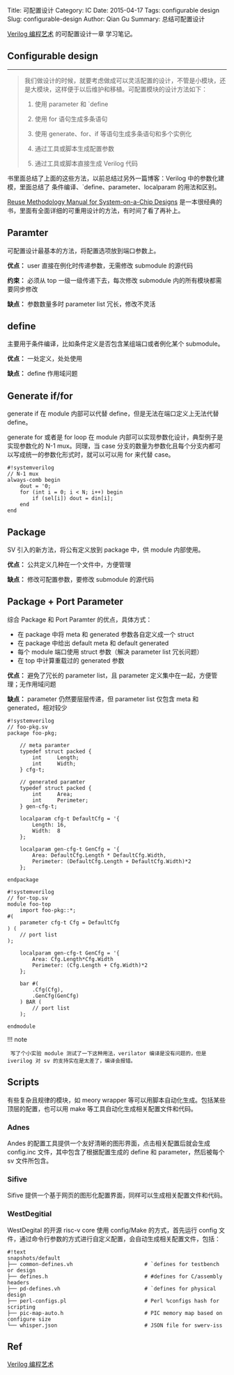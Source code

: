 Title: 可配置设计
Category: IC
Date: 2015-04-17
Tags: configurable design
Slug: configurable-design
Author: Qian Gu
Summary: 总结可配置设计

[Verilog 编程艺术][book1] 的可配置设计一章 学习笔记。

[book1]: https://book.douban.com/subject/26612391/
## Configurable design
* * *

> 我们做设计的时候，就要考虑做成可以灵活配置的设计，不管是小模块，还是大模块，这样便于以后维护和移植。可配置模块的设计方法如下：
>
> 1. 使用 parameter 和 `define
> 
> 2. 使用 for 语句生成多条语句
> 
> 3. 使用 generate、for、if 等语句生成多条语句和多个实例化
> 
> 4. 通过工具或脚本生成配置参数
> 
> 5. 通过工具或脚本直接生成 Verilog 代码

书里面总结了上面的这些方法，以前总结过另外一篇博客：Verilog 中的参数化建模，里面总结了 条件编译、`define、parameter、localparam 的用法和区别。

[Reuse Methodology Manual for System-on-a-Chip Designs][book2] 是一本很经典的书，里面有全面详细的可重用设计的方法，有时间了看了再补上。

[book2]: https://book.douban.com/subject/2125482/

## Paramter

可配置设计最基本的方法，将配置选项放到端口参数上。

**优点：** user 直接在例化时传递参数，无需修改 submodule 的源代码

**约束：** 必须从 top 一级一级传递下去，每次修改 submodule 内的所有模块都需要同步修改

**缺点：** 参数数量多时 parameter list 冗长，修改不灵活

## define

主要用于条件编译，比如条件定义是否包含某组端口或者例化某个 submodule。

**优点：** 一处定义，处处使用

**缺点：** define 作用域问题

## Generate if/for

generate if 在 module 内部可以代替 define，但是无法在端口定义上无法代替 define。

generate for 或者是 for loop 在 module 内部可以实现参数化设计，典型例子是实现参数化的 N-1 mux。同理，当 case 分支的数量为参数化且每个分支内都可以写成统一的参数化形式时，就可以可以用 for 来代替 case。

```
#!systemverilog
// N-1 mux
always-comb begin
    dout = '0;
    for (int i = 0; i < N; i++) begin
        if (sel[i]) dout = din[i];
    end
end
```

## Package

SV 引入的新方法，将公有定义放到 package 中，供 module 内部使用。

**优点：** 公共定义几种在一个文件中，方便管理

**缺点：** 修改可配置参数，要修改 submodule 的源代码

## Package + Port Parameter

综合 Package 和 Port Paramter 的优点，具体方式：

- 在 package 中将 meta 和 generated 参数各自定义成一个 struct
- 在 package 中给出 default meta 和 default generated
- 每个 module 端口使用 struct 参数（解决 parameter list 冗长问题）
- 在 top 中计算重载过的 generated 参数

**优点：** 避免了冗长的 parameter list，且 parameter 定义集中在一起，方便管理；无作用域问题

**缺点：** parameter 仍然要层层传递，但 parameter list 仅包含 meta 和 generated，相对较少

```
#!systemverilog
// foo-pkg.sv
package foo-pkg;

    // meta paramter
    typedef struct packed {
        int     Length;
        int     Width;
    } cfg-t;

    // generated paramter
    typedef struct packed {
        int     Area;
        int     Perimeter;
    } gen-cfg-t;

    localparam cfg-t DefaultCfg = '{
        Length: 16,
        Width:  8 
    };

    localparam gen-cfg-t GenCfg = '{
        Area: DefaultCfg.Length * DefaultCfg.Width,
        Perimeter: (DefaultCfg.Length + DefaultCfg.Width)*2
    };

endpackage
```

```
#!systemverilog
// for-top.sv
module foo-top
    import foo-pkg::*;
#(
    parameter cfg-t Cfg = DefaultCfg
) (
    // port list
);

    localparam gen-cfg-t GenCfg = '{
        Area: Cfg.Length*Cfg.Width
        Perimeter: (Cfg.Length + Cfg.Width)*2
    }; 

    bar #(
        .Cfg(Cfg),
        .GenCfg(GenCfg)
    ) BAR (
        // port list
    );

endmodule
```

!!! note

     写了个小实验 module 测试了一下这种用法，verilator 编译是没有问题的，但是 iverilog 对 sv 的支持实在是太差了，编译会报错。

## Scripts

有些复杂且规律的模块，如 meory wrapper 等可以用脚本自动化生成。包括某些顶层的配置，也可以用 make 等工具自动化生成相关配置文件和代码。

### Adnes

Andes 的配置工具提供一个友好清晰的图形界面，点击相关配置后就会生成 config.inc 文件，其中包含了根据配置生成的 define 和 parameter，然后被每个 sv 文件所包含。

### Sifive

Sifive 提供一个基于网页的图形化配置界面，同样可以生成相关配置文件和代码。

### WestDegitial

WestDegital 的开源 risc-v core 使用 config/Make 的方式，首先运行 config 文件，通过命令行参数的方式进行自定义配置，会自动生成相关配置文件，包括：

```
#!text
snapshots/default
├── common-defines.vh                       # `defines for testbench or design
├── defines.h                               # #defines for C/assembly headers
├── pd-defines.vh                           # `defines for physical design
├── perl-configs.pl                         # Perl %configs hash for scripting
├── pic-map-auto.h                          # PIC memory map based on configure size
└── whisper.json                            # JSON file for swerv-iss
```

## Ref

[Verilog 编程艺术][book1]
